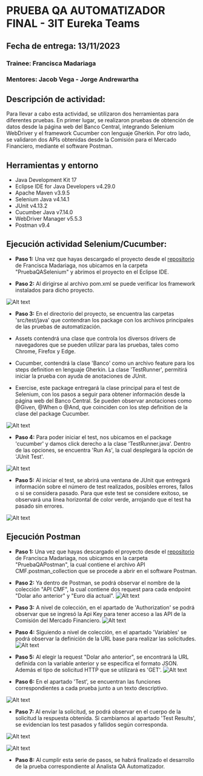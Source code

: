 # PRUEBA QA AUTOMATIZADOR FINAL - 3IT Eureka Teams
## Fecha de entrega: 13/11/2023

### Trainee: Francisca Madariaga
### Mentores: Jacob Vega - Jorge Andrewartha

## Descripción de actividad:
Para llevar a cabo esta actividad, se utilizaron dos herramientas para diferentes pruebas. En primer lugar, se realizaron pruebas de obtención de datos desde la página web del Banco Central, integrando Selenium WebDriver y el framework Cucumber con lenguaje Gherkin. Por otro lado, se validaron dos APIs obtenidas desde la Comisión para el Mercado Financiero, mediante el software Postman. 

## Herramientas y entorno
+ Java Development Kit 17
+ Eclipse IDE for Java Developers v4.29.0
+ Apache Maven v3.9.5
+ Selenium Java v4.14.1
+ JUnit v4.13.2
+ Cucumber Java v7.14.0
+ WebDriver Manager v5.5.3
+ Postman v9.4

## Ejecución actividad Selenium/Cucumber:

+ **Paso 1:** Una vez que hayas descargado el proyecto desde el [repositorio](https://github.com/framciscat/PruebaQAAutomatizador) de Francisca Madariaga, nos ubicamos en la carpeta "PruebaQASelenium" y abrimos el proyecto en el Eclipse IDE.

+ **Paso 2:** Al dirigirse al archivo pom.xml se puede verificar los framework instalados para dicho proyecto.

![Alt text](/images/image.png)

+ **Paso 3:**  En el directorio del proyecto, se encuentra las carpetas 'src/test/java' que contendran los package con los archivos principales de las pruebas de automatización.
+ Assets contendrá una clase que controla los diversos drivers de navegadores que se pueden utilizar para las pruebas, tales como Chrome, Firefox y Edge.

+ Cucumber, contendrá la clase 'Banco' como un archivo feature para los steps definition en lenguaje Gherkin. La clase 'TestRunner', permitirá iniciar la prueba con ayuda de anotaciones de JUnit. 

+ Exercise, este package entregará la clase principal para el test de Selenium, con los pasos a seguir para obtener información desde la página web del Banco Central. Se pueden observar anotaciones como @Given, @When o @And, que coinciden con los step definition de la clase del package Cucumber. 

![Alt text](/images/image-1.png)

+ **Paso 4:** Para poder iniciar el test, nos ubicamos en el package 'cucumber' y damos click derecho a la clase 'TestRunner.java'. Dentro de las opciones, se encuentra 'Run As', la cual desplegará la opción de 'JUnit Test'.

![Alt text](/images/image-2.png)

+ **Paso 5:** Al iniciar el test, se abrirá una ventana de JUnit que entregará información sobre el número de test realizados, posibles errores, fallos o si se considera pasado. Para que este test se considere exitoso, se observará una línea horizontal de color verde, arrojando que el test ha pasado sin errores.

![Alt text](/images/image-3.png)

## Ejecución Postman

+ **Paso 1:** Una vez que hayas descargado el proyecto desde el [repositorio](https://github.com/framciscat/PruebaQAAutomatizador) de Francisca Madariaga, nos ubicamos en la carpeta "PruebaQAPostman", la cual contiene el archivo API CMF.postman_collection que se procede a abrir en el software Postman. 

+ **Paso 2:** Ya dentro de Postman, se podrá observar el nombre de la colección "API CMF", la cual contiene dos request para cada endpoint "Dolar año anterior" y "Euro día actual".
![Alt text](/images/image-4.png)
+ **Paso 3:** A nivel de colección, en el apartado de 'Authorization' se podrá observar que se ingresó la Api Key para tener acceso a las API de la Comisión del Mercado Financiero. 
![Alt text](/images/image-5.png)

+ **Paso 4:** Siguiendo a nivel de colección, en el apartado 'Variables' se podrá observar la definición de la URL base para realizar las solicitudes.
![Alt text](/images/image-6.png)

+ **Paso 5:** Al elegir la request "Dolar año anterior", se encontrará la URL definida con la variable anterior y se especifica el formato JSON. Además el tipo de solicitud HTTP que se utilizará es 'GET'.
![Alt text](/images/image-8.png)

+ **Paso 6:** En el apartado 'Test', se encuentran las funciones correspondientes a cada prueba junto a un texto descriptivo. 

![Alt text](/images/image-9.png)

+ **Paso 7:** Al enviar la solicitud, se podrá observar en el cuerpo de la solicitud la respuesta obtenida. Si cambiamos al apartado 'Test Results', se evidencian los test pasados y fallidos según corresponda. 

![Alt text](/images/image-10.png)

![Alt text](/images/image-11.png)

+ **Paso 8:** Al cumplir esta serie de pasos, se habrá finalizado el desarrollo de la prueba correspondiente al Analista QA Automatizador. 